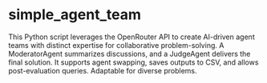 # simple_agent_team
This Python script leverages the OpenRouter API to create AI-driven agent teams with distinct expertise for collaborative problem-solving. A ModeratorAgent summarizes discussions, and a JudgeAgent delivers the final solution. It supports agent swapping, saves outputs to CSV, and allows post-evaluation queries. Adaptable for diverse problems.
